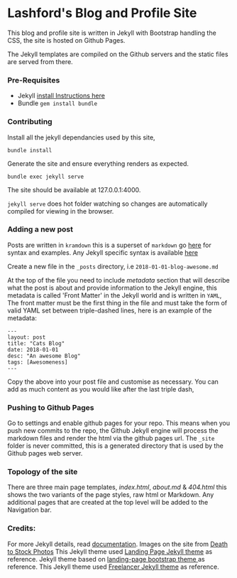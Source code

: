 # Lashford's Blog and Profile Site

This blog and profile site is written in Jekyll with Bootstrap handling the CSS, the site is hosted on Github Pages.

The Jekyll templates are compiled on the Github servers and the static files are served from there.

### Pre-Requisites

* Jekyll [install Instructions here](https://jekyllrb.com/docs/installation/)
* Bundle `gem install bundle`

### Contributing

Install all the jekyll dependancies used by this site,

```
bundle install
```

Generate the site and ensure everything renders as expected.

```
bundle exec jekyll serve
```

The site should be available at 127.0.0.1:4000.

`jekyll serve` does hot folder watching so changes are automatically compiled for viewing in the browser.

### Adding a new post

Posts are written in `kramdown` this is a superset of `markdown` go [here](https://kramdown.gettalong.org/syntax.html) for syntax and examples. Any Jekyll specific syntax is available [here](https://jekyllrb.com/docs/posts/)

Create a new file in the `_posts` directory, i.e `2018-01-01-blog-awesome.md`

At the top of the file you need to include *metadata* section that will describe what the post is about and provide information to the Jekyll engine, this metadata is called 'Front Matter' in the Jekyll world and is written in `YAML`, The front matter must be the first thing in the file and must take the form of valid YAML set between triple-dashed lines, here is an example of the metadata:

```
---
layout: post
title: "Cats Blog"
date: 2018-01-01
desc: "An awesome Blog"
tags: [Awesomeness]
---
```

Copy the above into your post file and customise as necessary. You can add as much content as you would like after the last triple dash,

### Pushing to Github Pages

Go to settings and enable github pages for your repo. This means when you push new commits to the repo, the Github Jekyll engine will process the markdown files and render the html via the github pages url.  The `_site` folder is never committed, this is a generated directory that is used by the Github pages web server.  

### Topology of the site

There are three main page templates, *index.html*, *about.md* & *404.html* this shows the two variants of the page styles, raw html or Markdown.  Any additional pages that are created at the top level will be added to the Navigation bar.

### Credits:

For more Jekyll details, read [documentation](http://jekyllrb.com/).
Images on the site from [Death to Stock Photos](https://deathtothestockphoto.com/)
This Jekyll theme used [Landing Page Jekyll theme](https://github.com/swcool/landing-page-theme) as reference.
Jekyll theme based on [landing-page bootstrap theme ](http://startbootstrap.com/templates/landing-page/) as reference.
This Jekyll theme used [Freelancer Jekyll theme](https://github.com/jeromelachaud/freelancer-theme/) as reference.
